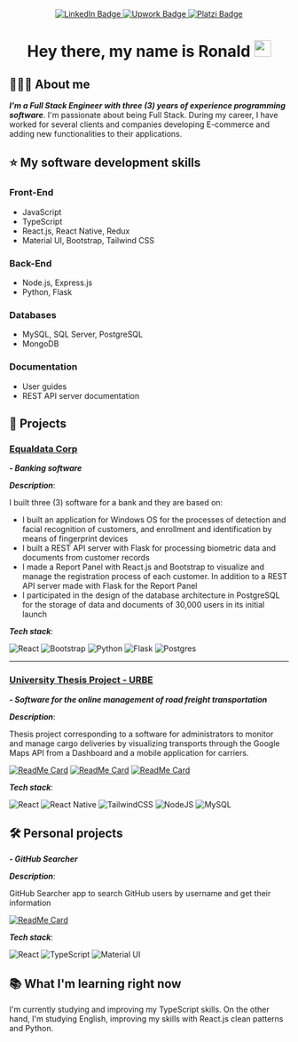 <div id="header" align="center">
  <div id="badges">
    <a href="https://www.linkedin.com/in/abusalehronald/">
      <img src="https://img.shields.io/badge/LinkedIn-blue?style=for-the-badge&logo=linkedin&logoColor=white" alt="LinkedIn Badge"/>
    </a>
    <a href="https://www.upwork.com/freelancers/~01ec34398bf3523bb0">
      <img src="https://img.shields.io/badge/Upwork-brightgreen?style=for-the-badge&logo=upwork&logoColor=white" alt="Upwork Badge"/>
    </a>
    <a href="https://platzi.com/p/abusalehronald/">
      <img src="https://img.shields.io/badge/Platzi-blue?style=for-the-badge&logo=platzi" alt="Platzi Badge"/>
    </a>
<!--     <a href="https://www.instagram.com/abusalehronald/">
      <img src="https://img.shields.io/badge/Instagram-red?style=for-the-badge&logo=instagram&logoColor=white" alt="Instagram Badge"/>
    </a> -->
  </div>
  
  <h1>
    Hey there, my name is Ronald
    <img src="https://media.giphy.com/media/hvRJCLFzcasrR4ia7z/giphy.gif" width="30px"/>
  </h1>
</div>

## 👨🏻‍💻 About me 
***I'm a Full Stack Engineer with three (3) years of experience programming software***. I'm passionate about being Full Stack. During my career, I have worked for several clients and companies developing E-commerce and adding new functionalities to their applications.

## ⭐ My software development skills

### Front-End
* JavaScript 
* TypeScript
* React.js, React Native, Redux
* Material UI, Bootstrap, Tailwind CSS

### Back-End
* Node.js, Express.js
* Python, Flask

### Databases
* MySQL, SQL Server, PostgreSQL
* MongoDB

### Documentation
* User guides
* REST API server documentation

## 🚀 Projects

### [Equaldata Corp](https://www.equaldata.com/en)

***- Banking software***

***Description***:
<br/>

I built three (3) software for a bank and they are based on:

* I built an application for Windows OS for the processes of detection and facial recognition of customers, and enrollment and identification by means of fingerprint devices
* I built a REST API server with Flask for processing biometric data and documents from customer records
* I made a Report Panel with React.js and Bootstrap to visualize and manage the registration process of each customer. In addition to a REST API server made with Flask for the Report Panel
* I participated in the design of the database architecture in PostgreSQL for the storage of data and documents of 30,000 users in its initial launch

***Tech stack***:
<br/>

![React](https://img.shields.io/badge/react-%2320232a.svg?style=for-the-badge&logo=react&logoColor=%2361DAFB)
![Bootstrap](https://img.shields.io/badge/bootstrap-%23563D7C.svg?style=for-the-badge&logo=bootstrap&logoColor=white)
![Python](https://img.shields.io/badge/python-3670A0?style=for-the-badge&logo=python&logoColor=ffdd54)
![Flask](https://img.shields.io/badge/flask-%23000.svg?style=for-the-badge&logo=flask&logoColor=white)
![Postgres](https://img.shields.io/badge/postgres-%23316192.svg?style=for-the-badge&logo=postgresql&logoColor=white)

<hr/>

### [University Thesis Project - URBE](https://www.urbe.edu/)

***- Software for the online management of road freight transportation***

***Description***:
<br/>

Thesis project corresponding to a software for administrators to monitor and manage cargo deliveries by visualizing transports through the Google Maps API from a Dashboard and a mobile application for carriers.
<br />

[![ReadMe Card](https://github-readme-stats.vercel.app/api/pin/?username=LancerR40&repo=deliveries-dashboard&show_owner=true)](https://github.com/LancerR40/deliveries-dashboard)
[![ReadMe Card](https://github-readme-stats.vercel.app/api/pin/?username=LancerR40&repo=deliveries-back&show_owner=true)](https://github.com/LancerR40/deliveries-back)
[![ReadMe Card](https://github-readme-stats.vercel.app/api/pin/?username=LancerR40&repo=deliveries-app&show_owner=true)](https://github.com/LancerR40/deliveries-app)

***Tech stack***:
<br/>

![React](https://img.shields.io/badge/react-%2320232a.svg?style=for-the-badge&logo=react&logoColor=%2361DAFB)
![React Native](https://img.shields.io/badge/react_native-%2320232a.svg?style=for-the-badge&logo=react&logoColor=%2361DAFB)
![TailwindCSS](https://img.shields.io/badge/tailwindcss-%2338B2AC.svg?style=for-the-badge&logo=tailwind-css&logoColor=white)
![NodeJS](https://img.shields.io/badge/node.js-6DA55F?style=for-the-badge&logo=node.js&logoColor=white)
![MySQL](https://img.shields.io/badge/mysql-%2300f.svg?style=for-the-badge&logo=mysql&logoColor=white)

## 🛠️ Personal projects

***- GitHub Searcher***

***Description***:
<br />

GitHub Searcher app to search GitHub users by username and get their information
<br/>

[![ReadMe Card](https://github-readme-stats.vercel.app/api/pin/?username=LancerR40&repo=github-searcher&show_owner=true)](https://github.com/LancerR40/github-searcher)

***Tech stack***:
<br/>

![React](https://img.shields.io/badge/react-%2320232a.svg?style=for-the-badge&logo=react&logoColor=%2361DAFB)
![TypeScript](https://img.shields.io/badge/typescript-%23007ACC.svg?style=for-the-badge&logo=typescript&logoColor=white)
![Material UI](https://img.shields.io/badge/material_ui-%23007ACC.svg?style=for-the-badge)

## 📚 What I'm learning right now
I'm currently studying and improving my TypeScript skills. On the other hand, I'm studying English, improving my skills with React.js clean patterns and Python.

<!--
**LancerR40/LancerR40** is a ✨ _special_ ✨ repository because its `README.md` (this file) appears on your GitHub profile.

Here are some ideas to get you started:

- 🔭 I’m currently working on ...
- 🌱 I’m currently learning ...
- 👯 I’m looking to collaborate on ...
- 🤔 I’m looking for help with ...
- 💬 Ask me about ...
- 📫 How to reach me: ...
- 😄 Pronouns: ...
- ⚡ Fun fact: ...
-->
